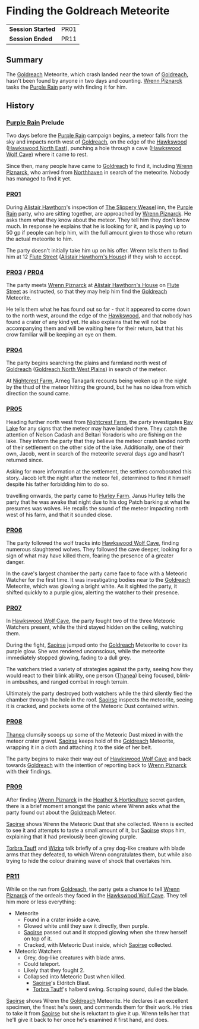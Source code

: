 # Finding the Goldreach Meteorite

|||
| --- | --- |
| **Session Started** | PR01 | storyline.2
| **Session Ended** | PR11 |

## Summary

The [Goldreach](../../../astarus/civilisations/kingdom-of-astor/settlements/goldreach/README.md) Meteorite, which crash landed near the town of [Goldreach](../../../astarus/civilisations/kingdom-of-astor/settlements/goldreach/README.md), hasn't been found by anyone in two days and counting. [Wrenn Piznarck](../../../astarus/people/wrenn-piznarck.md) tasks the [Purple Rain](../purple-rain.md) party with finding it for him.

## History

### [Purple Rain](../purple-rain.md) Prelude

Two days before the [Purple Rain](../purple-rain.md) campaign begins, a meteor falls from the sky and impacts north west of [Goldreach](../../../astarus/civilisations/kingdom-of-astor/settlements/goldreach/README.md), on the edge of the [Hawkswood](../../../astarus/places/forests/hawkswood.md) ([Hawkswood North East](../../../astarus/civilisations/kingdom-of-astor/settlements/goldreach/places/hawkswood-north-east.md)), punching a hole through a cave ([Hawkswood Wolf Cave](../../../astarus/civilisations/kingdom-of-astor/settlements/goldreach/places/hawkswood-wolf-cave.md)) where it came to rest.

Since then, many people have came to [Goldreach](../../../astarus/civilisations/kingdom-of-astor/settlements/goldreach/README.md) to find it, including [Wrenn Piznarck](../../../astarus/people/wrenn-piznarck.md), who arrived from [Northhaven](../../../astarus/places/cities/northhaven.md) in search of the meteorite. Nobody has managed to find it yet.

### [PR01](../sessions/PR01.md)

During [Alistair Hawthorn](../../../astarus/people/alistair-hawthorn.md)'s inspection of [The Slippery Weasel](../../../astarus/civilisations/kingdom-of-astor/settlements/goldreach/places/the-slippery-weasel.md) inn, the [Purple Rain](../purple-rain.md) party, who are sitting together, are approached by [Wrenn Piznarck](../../../astarus/people/wrenn-piznarck.md). He asks them what they know about the meteor. They tell him they don't know much. In response he explains that he is looking for it, and is paying up to 50 gp if people can help him, with the full amount given to those who return the actual meteorite to him.

The party doesn't initially take him up on his offer. Wrenn tells them to find him at 12 [Flute Street](../../../astarus/civilisations/kingdom-of-astor/settlements/goldreach/places/flute-street.md) ([Alistair Hawthorn's House](../../../astarus/civilisations/kingdom-of-astor/settlements/goldreach/places/alistair-hawthorns-house.md)) if they wish to accept.

### [PR03](../sessions/PR03.md) / [PR04](../sessions/PR04.md)

The party meets [Wrenn Piznarck](../../../astarus/people/wrenn-piznarck.md) at [Alistair Hawthorn's House](../../../astarus/civilisations/kingdom-of-astor/settlements/goldreach/places/alistair-hawthorns-house.md) on [Flute Street](../../../astarus/civilisations/kingdom-of-astor/settlements/goldreach/places/flute-street.md) as instructed, so that they may help him find the [Goldreach](../../../astarus/civilisations/kingdom-of-astor/settlements/goldreach/README.md) Meteorite.

He tells them what he has found out so far - that it appeared to come down to the north west, around the edge of the [Hawkswood](../../../astarus/places/forests/hawkswood.md), and that nobody has found a crater of any kind yet. He also explains that he will not be accompanying them and will be waiting here for their return, but that his crow familiar will be keeping an eye on them.

### [PR04](../sessions/PR04.md)

The party begins searching the plains and farmland north west of [Goldreach](../../../astarus/civilisations/kingdom-of-astor/settlements/goldreach/README.md) ([Goldreach North West Plains](../../../astarus/civilisations/kingdom-of-astor/settlements/goldreach/places/goldreach-north-west-plains.md)) in search of the meteor.

At [Nightcrest Farm](../../../astarus/civilisations/kingdom-of-astor/settlements/goldreach/places/nightcrest-farm.md), Arneg Tanagark recounts being woken up in the night by the thud of the meteor hitting the ground, but he has no idea from which direction the sound came.

### [PR05](../sessions/PR05.md)

Heading further north west from [Nightcrest Farm](../../../astarus/civilisations/kingdom-of-astor/settlements/goldreach/places/nightcrest-farm.md), the party investigates [Ray Lake](../../../astarus/civilisations/kingdom-of-astor/settlements/goldreach/places/ray-lake.md) for any signs that the meteor may have landed there. They catch the attention of Nelson Cadash and Beltari Yoradoris who are fishing on the lake. They inform the party that they believe the meteor crash landed north of their settlement on the other side of the lake. Additionally, one of their own, Jacob, went in search of the meteorite several days ago and hasn't returned since.

Asking for more information at the settlement, the settlers corroborated this story. Jacob left the night after the meteor fell, determined to find it himself despite his father forbidding him to do so.

travelling onwards, the party came to [Hurley Farm](../../../astarus/civilisations/kingdom-of-astor/settlements/goldreach/places/hurley-farm.md). Janus Hurley tells the party that he was awake that night due to his dog Patch barking at what he presumes was wolves. He recalls the sound of the meteor impacting north west of his farm, and that it sounded close.

### [PR06](../sessions/PR06.md)

The party followed the wolf tracks into [Hawkswood Wolf Cave](../../../astarus/civilisations/kingdom-of-astor/settlements/goldreach/places/hawkswood-wolf-cave.md), finding numerous slaughtered wolves. They followed the cave deeper, looking for a sign of what may have killed them, fearing the presence of a greater danger.

In the cave's largest chamber the party came face to face with a Meteoric Watcher for the first time. It was investigating bodies near to the [Goldreach](../../../astarus/civilisations/kingdom-of-astor/settlements/goldreach/README.md) Meteorite, which was glowing a bright white. As it sighted the party, it shifted quickly to a purple glow, alerting the watcher to their presence.

### [PR07](../sessions/PR07.md)

In [Hawkswood Wolf Cave](../../../astarus/civilisations/kingdom-of-astor/settlements/goldreach/places/hawkswood-wolf-cave.md), the party fought two of the three Meteoric Watchers present, while the third stayed hidden on the ceiling, watching them.

During the fight, [Saoirse](../../../astarus/people/saoirse.md) jumped onto the [Goldreach](../../../astarus/civilisations/kingdom-of-astor/settlements/goldreach/README.md) Meteorite to cover its purple glow. She was rendered unconscious, while the meteorite immediately stopped glowing, fading to a dull grey.

The watchers tried a variety of strategies against the party, seeing how they would react to their blink ability, one person ([Thanea](../../../astarus/people/thanea.md)) being focused, blink-in ambushes, and ranged combat in rough terrain.

Ultimately the party destroyed both watchers while the third silently fled the chamber through the hole in the roof. [Saoirse](../../../astarus/people/saoirse.md) inspects the meteorite, seeing it is cracked, and pockets some of the Meteoric Dust contained within.

### [PR08](../sessions/PR08.md)

[Thanea](../../../astarus/people/thanea.md) clumsily scoops up some of the Meteoric Dust mixed in with the meteor crater gravel. [Saoirse](../../../astarus/people/saoirse.md) keeps hold of the [Goldreach](../../../astarus/civilisations/kingdom-of-astor/settlements/goldreach/README.md) Meteorite, wrapping it in a cloth and attaching it to the side of her belt.

The party begins to make their way out of [Hawkswood Wolf Cave](../../../astarus/civilisations/kingdom-of-astor/settlements/goldreach/places/hawkswood-wolf-cave.md) and back towards [Goldreach](../../../astarus/civilisations/kingdom-of-astor/settlements/goldreach/README.md) with the intention of reporting back to [Wrenn Piznarck](../../../astarus/people/wrenn-piznarck.md) with their findings.

### [PR09](../sessions/PR09.md)

After finding [Wrenn Piznarck](../../../astarus/people/wrenn-piznarck.md) in the [Heather & Horticulture](../../../astarus/civilisations/kingdom-of-astor/settlements/goldreach/places/heather-and-horticulture.md) secret garden, there is a brief moment amongst the panic where Wrenn asks what the party found out about the [Goldreach](../../../astarus/civilisations/kingdom-of-astor/settlements/goldreach/README.md) Meteor.

[Saoirse](../../../astarus/people/saoirse.md) shows Wrenn the Meteoric Dust that she collected. Wrenn is excited to see it and attempts to taste a small amount of it, but [Saoirse](../../../astarus/people/saoirse.md) stops him, explaining that it had previously been glowing purple.

[Torbra Tauff](../../../astarus/people/torbra-tauff.md) and [Wizira](../../../astarus/people/wizira.md) talk briefly of a grey dog-like creature with blade arms that they defeated, to which Wrenn congratulates them, but while also trying to hide the colour draining wave of shock that overtakes him.

### [PR11](../sessions/PR11.md)

While on the run from [Goldreach](../../../astarus/civilisations/kingdom-of-astor/settlements/goldreach/README.md), the party gets a chance to tell [Wrenn Piznarck](../../../astarus/people/wrenn-piznarck.md) of the ordeals they faced in the [Hawkswood Wolf Cave](../../../astarus/civilisations/kingdom-of-astor/settlements/goldreach/places/hawkswood-wolf-cave.md). They tell him more or less everything:

- Meteorite
  - Found in a crater inside a cave.
  - Glowed white until they saw it directly, then purple.
  - [Saoirse](../../../astarus/people/saoirse.md) passed out and it stopped glowing when she threw herself on top of it.
  - Cracked, with Meteoric Dust inside, which [Saoirse](../../../astarus/people/saoirse.md) collected.
- Meteoric Watchers
  - Grey, dog-like creatures with blade arms.
  - Could teleport.
  - Likely that they fought 2.
  - Collapsed into Meteoric Dust when killed.
    - [Saoirse](../../../astarus/people/saoirse.md)'s Eldritch Blast.
    - [Torbra Tauff](../../../astarus/people/torbra-tauff.md)'s halberd swing. Scraping sound, dulled the blade.

[Saoirse](../../../astarus/people/saoirse.md) shows Wrenn the [Goldreach](../../../astarus/civilisations/kingdom-of-astor/settlements/goldreach/README.md) Meteorite. He declares it an excellent specimen, the finest he's seen, and commends them for their work. He tries to take it from [Saoirse](../../../astarus/people/saoirse.md) but she is reluctant to give it up. Wrenn tells her that he'll give it back to her once he's examined it first hand, and does.
